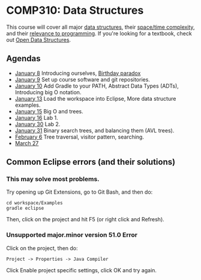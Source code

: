 COMP310: Data Structures
========================

This course will cover all major [data structures](http://www.cs.usfca.edu/~galles/visualization/Algorithms.html), their [space/time complexity](http://bigocheatsheet.com/), and their [relevance to programming](http://cstheory.stackexchange.com/questions/19759/core-algorithms-deployed/19773#19773). If you're looking for a textbook, check out [Open Data Structures](http://opendatastructures.org/ods-java/).

Agendas
-------

* [January 8](SyllabusCOMP310Lawrance.docx) Introducing ourselves, [Birthday paradox](http://en.wikipedia.org/wiki/Birthday_problem) 
* [January 9](Setup.md) Set up course software and git repositories.
* [January 10](agendas/01-10.md) Add Gradle to your PATH, Abstract Data Types (ADTs), Introducing big O notation.
* [January 13](agendas/01-13.md) Load the workspace into Eclipse, More data structure examples.
* [January 15](agendas/01-15.md) Big O and trees.
* [January 16](agendas/01-16.md) Lab 1.
* [January 30](agendas/01-30.md) Lab 2.
* [January 31](agendas/01-31.md) Binary search trees, and balancing them (AVL trees).
* [February 6](agendas/02-06.md) Tree traversal, visitor pattern, searching.
* [March 27](http://libgdx.badlogicgames.com/nightlies/docs/api/)

Common Eclipse errors (and their solutions)
-------------------------------------------

### This may solve most problems.

Try opening up Git Extensions, go to Git Bash, and then do:

	cd workspace/Examples
	gradle eclipse

Then, click on the project and hit F5 (or right click and Refresh).

### Unsupported major.minor version 51.0 Error

Click on the project, then do:

    Project -> Properties -> Java Compiler

Click Enable project specific settings, click OK and try again.
